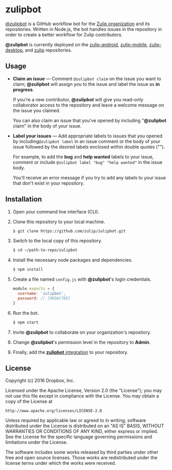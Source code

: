 # zulipbot

[@zulipbot](https://github.com/zulipbot) is a GitHub workflow bot for the
[Zulip organization](https://zulip.org) and its repositories. Written in
Node.js, the bot handles issues in the repository in order to create a
better workflow for Zulip contributors.

**@zulipbot** is currently deployed on the
[zulip-android](https://github.com/zulip/zulip-android),
[zulip-mobile](https://github.com/zulip/zulip-mobile),
[zulip-desktop](https://github.com/zulip/zulip-desktop), and
[zulip](https://github.com/zulip/zulip) repositories.

## Usage

* **Claim an issue** — Comment `@zulipbot claim` on the issue you want
to claim; **@zulipbot** will assign you to the issue and label the issue as
**in progress**.

    If you're a new contributor, **@zulipbot** will give you read-only
    collaborator access to the repository and leave a welcome message on the
    issue you claimed.

    You can also claim an issue that you've opened by including
    "**@zulipbot** claim" in the body of your issue.

* **Label your issues** — Add appropriate labels to issues that you opened by
including`@zulipbot label` in an issue comment or the body of your issue
followed by the desired labels enclosed within double quotes ("").

    For example, to add the **bug** and **help wanted** labels to your
    issue, comment or include `@zulipbot label "bug" "help wanted"` in the
    issue body.

    You'll receive an error message if you try to add any labels to your issue that don't exist in your repository.

## Installation

1. Open your command line interface (CLI).
2. Clone this repository to your local machine.

    ```sh
    $ git clone https://github.com/zulip/zulipbot.git
    ```

3. Switch to the local copy of this repository.

    ```sh
    $ cd ~/path-to-repo/zulipbot
    ```

4. Install the necessary node packages and dependencies.

    ```sh
    $ npm install
    ```

5. Create a file named `config.js` with **@zulipbot**'s login credentials.

    ```js
    module.exports = {
      username: 'zulipbot',
      password: // [REDACTED]
    }
    ```

5. Run the bot.

    ```sh
    $ npm start
    ```

6. Invite **@zulipbot** to collaborate on your organization's repository.
7. Change **@zulipbot**'s permission level in the repository to **Admin**.
8. Finally, add the [**zulipbot** integration](https://github.com/integration/zulipbot)
to your repository.

## License

Copyright (c) 2016 Dropbox, Inc.

Licensed under the Apache License, Version 2.0 (the "License"); you may not
use this file except in compliance with the License. You may obtain a copy
of the License at

```
http://www.apache.org/licenses/LICENSE-2.0
```

Unless required by applicable law or agreed to in writing, software
distributed under the License is distributed on an "AS IS" BASIS, WITHOUT
WARRANTIES OR CONDITIONS OF ANY KIND, either express or implied. See the
License for the specific language governing permissions and limitations
under the License.

The software includes some works released by third parties under other free
and open source licenses. Those works are redistributed under the license
terms under which the works were received.
